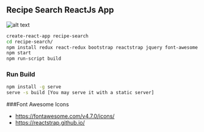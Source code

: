 ## Recipe Search ReactJs App
![alt text](http://res.cloudinary.com/haritkumar/image/upload/v1534689777/github/recipe.png)
```sh
create-react-app recipe-search
cd recipe-search/
npm install redux react-redux bootstrap reactstrap jquery font-awesome react-router-dom --save
npm start
npm run-script build
```
### Run Build
```sh
npm install -g serve
serve -s build [You may serve it with a static server]
```
###Font Awesome Icons
- https://fontawesome.com/v4.7.0/icons/
- https://reactstrap.github.io/